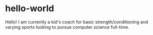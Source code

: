 # hello-world
Hello! I am currently a kid's coach for basic strength/conditioning and varying sports looking to pursue computer science full-time.

